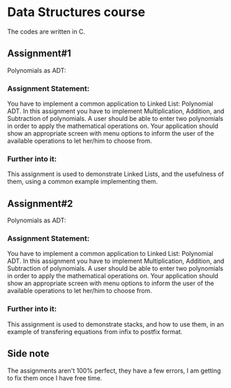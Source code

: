 # Data Structures course
The codes are written in C.

## Assignment#1
Polynomials as ADT:

### Assignment Statement:
You have to implement a common application to Linked List: Polynomial ADT. In this assignment you have to implement Multiplication, Addition, and Subtraction of polynomials. 
A user should be able to enter two polynomials in order to apply the mathematical operations on. Your application should show an appropriate screen with menu options to inform the user of the available operations to let her/him to choose from.
### Further into it:
This assignment is used to demonstrate Linked Lists, and the usefulness of them, using a common example implementing them.

## Assignment#2
Polynomials as ADT:

### Assignment Statement:
You have to implement a common application to Linked List: Polynomial ADT. In this assignment you have to implement Multiplication, Addition, and Subtraction of polynomials. 
A user should be able to enter two polynomials in order to apply the mathematical operations on. Your application should show an appropriate screen with menu options to inform the user of the available operations to let her/him to choose from.
### Further into it:
This assignment is used to demonstrate stacks, and how to use them, in an example of transfering equations from infix to postfix format.


## Side note
The assignments aren't 100% perfect, they have a few errors, I am getting to fix them once I have free time.

